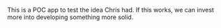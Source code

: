 This is a POC app to test the idea Chris had. If this works, we can invest more into developing something more solid.
